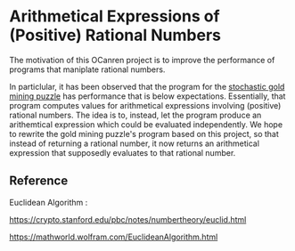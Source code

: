 # Arithmetical Expressions of (Positive) Rational Numbers


The motivation of this OCanren project is to improve the performance of programs that maniplate rational numbers.

In particlular, it has been observed that the program for the [stochastic gold mining puzzle](../Gold_Mining) has
 performance that is below expectations. Essentially, that program computes values for arithmetical expressions
 involving (positive) rational numbers. The idea is to, instead, let the program produce an arithemtical expression
 which could be evaluated independently. We hope to rewrite the gold mining puzzle's program based on this project,
  so that instead of returning a rational number, it now returns an arithmetical expression that supposedly evaluates
  to that rational number.


## Reference

Euclidean Algorithm :

https://crypto.stanford.edu/pbc/notes/numbertheory/euclid.html

https://mathworld.wolfram.com/EuclideanAlgorithm.html
